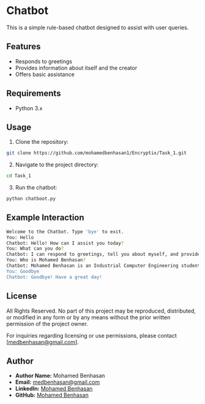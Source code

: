 # Chatbot
This is a simple rule-based chatbot designed to assist with user queries.

## Features
- Responds to greetings
- Provides information about itself and the creator
- Offers basic assistance
## Requirements
- Python 3.x
## Usage
1. Clone the repository:
```bash
git clone https://github.com/mohamedbenhasan1/Encryptix/Task_1.git
```
2. Navigate to the project directory:
```bash
cd Task_1
```
3. Run the chatbot:
```bash
python chatboot.py
```
## Example Interaction
```bash
Welcome to the Chatbot. Type 'bye' to exit.
You: Hello
Chatbot: Hello! How can I assist you today?
You: What can you do?
Chatbot: I can respond to greetings, tell you about myself, and provide basic information.
You: Who is Mohamed Benhasan?
Chatbot: Mohamed Benhasan is an Industrial Computer Engineering student in ENET'Com.
You: Goodbye
Chatbot: Goodbye! Have a great day!
```
## License

All Rights Reserved. No part of this project may be reproduced, distributed, or modified in any form or by any means without the prior written permission of the project owner.

For inquiries regarding licensing or use permissions, please contact [medbenhasan@gmail.com].
## Author

- **Author Name:** Mohamed Benhasan
- **Email:** medbenhasan@gmail.com
- **LinkedIn:** [Mohamed Benhasan](https://www.linkedin.com/in/mohamed-benhasan-58a78b28a/)
- **GitHub:** [Mohamed Benhasan](https://github.com/mohamedbenhasan1)
